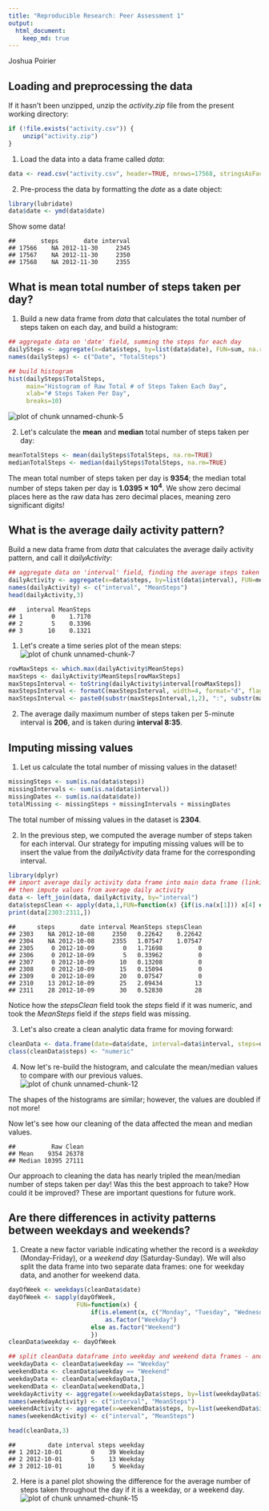 ```yaml
---
title: "Reproducible Research: Peer Assessment 1"
output: 
  html_document:
    keep_md: true
---
```

Joshua Poirier

## Loading and preprocessing the data
If it hasn't been unzipped, unzip the *activity.zip* file from the present working directory:

```r
if (!file.exists("activity.csv")) {
    unzip("activity.zip")
}
```

1. Load the data into a data frame called *data*:

```r
data <- read.csv("activity.csv", header=TRUE, nrows=17568, stringsAsFactors=FALSE)
```

2. Pre-process the data by formatting the *date* as a date object:

```r
library(lubridate)
data$date <- ymd(data$date)
```

Show some data!

```
##       steps       date interval
## 17566    NA 2012-11-30     2345
## 17567    NA 2012-11-30     2350
## 17568    NA 2012-11-30     2355
```

## What is mean total number of steps taken per day?
1. Build a new data frame from *data* that calculates the total number of steps taken on each day, and build a histogram:

```r
## aggregate data on 'date' field, summing the steps for each day
dailySteps <- aggregate(x=data$steps, by=list(data$date), FUN=sum, na.rm=TRUE)
names(dailySteps) <- c("Date", "TotalSteps")

## build histogram
hist(dailySteps$TotalSteps, 
     main="Histogram of Raw Total # of Steps Taken Each Day",
     xlab="# Steps Taken Per Day",
     breaks=10)
```

![plot of chunk unnamed-chunk-5](figure/unnamed-chunk-5.png) 

2. Let's calculate the **mean** and **median** total number of steps taken per day:

```r
meanTotalSteps <- mean(dailySteps$TotalSteps, na.rm=TRUE)
medianTotalSteps <- median(dailySteps$TotalSteps, na.rm=TRUE)
```

The mean total number of steps taken per day is **9354**; the median total number of steps taken per day is **1.0395 &times; 10<sup>4</sup>**.  We show zero decimal places here as the raw data has zero decimal places, meaning zero significant digits!

## What is the average daily activity pattern?
Build a new data frame from *data* that calculates the average daily activity pattern, and call it *dailyActivity*:

```r
## aggregate data on 'interval' field, finding the average steps taken for each interval
dailyActivity <- aggregate(x=data$steps, by=list(data$interval), FUN=mean, na.rm=TRUE)
names(dailyActivity) <- c("interval", "MeanSteps")
head(dailyActivity,3)
```

```
##   interval MeanSteps
## 1        0    1.7170
## 2        5    0.3396
## 3       10    0.1321
```

1. Let's create a time series plot of the mean steps:
![plot of chunk unnamed-chunk-7](figure/unnamed-chunk-7.png) 


```r
rowMaxSteps <- which.max(dailyActivity$MeanSteps)
maxSteps <- dailyActivity$MeanSteps[rowMaxSteps]
maxStepsInterval <- toString(dailyActivity$interval[rowMaxSteps])
maxStepsInterval <- formatC(maxStepsInterval, width=4, format="d", flag="0")
maxStepsInterval <- paste0(substr(maxStepsInterval,1,2), ":", substr(maxStepsInterval,3,4))
```

2. The average daily maximum number of steps taken per 5-minute interval is **206**, and is taken during **interval  8:35**.

## Imputing missing values
1. Let us calculate the total number of missing values in the dataset!

```r
missingSteps <- sum(is.na(data$steps))
missingIntervals <- sum(is.na(data$interval))
missingDates <- sum(is.na(data$date))
totalMissing <- missingSteps + missingIntervals + missingDates
```

The total number of missing values in the dataset is **2304**.

2. In the previous step, we computed the average number of steps taken for each interval.  Our strategy for imputing missing values will be to insert the value from the *dailyActivity* data frame for the corresponding interval.  

```r
library(dplyr)
## import average daily activity data frame into main data frame (linking on 'interval' field),
## then impute values from average daily activity
data <- left_join(data, dailyActivity, by="interval")
data$stepsClean <- apply(data,1,FUN=function(x) {if(is.na(x[1])) x[4] else x[1]})
print(data[2303:2311,])
```

```
##      steps       date interval MeanSteps stepsClean
## 2303    NA 2012-10-08     2350   0.22642    0.22642
## 2304    NA 2012-10-08     2355   1.07547    1.07547
## 2305     0 2012-10-09        0   1.71698          0
## 2306     0 2012-10-09        5   0.33962          0
## 2307     0 2012-10-09       10   0.13208          0
## 2308     0 2012-10-09       15   0.15094          0
## 2309     0 2012-10-09       20   0.07547          0
## 2310    13 2012-10-09       25   2.09434         13
## 2311    28 2012-10-09       30   0.52830         28
```

Notice how the *stepsClean* field took the *steps* field if it was numeric, and took the *MeanSteps* field if the *steps* field was missing.  

3. Let's also create a clean analytic data frame for moving forward:

```r
cleanData <- data.frame(date=data$date, interval=data$interval, steps=data$stepsClean)
class(cleanData$steps) <- "numeric"
```

4. Now let's re-build the histogram, and calculate the mean/median values to compare with our previous values.
![plot of chunk unnamed-chunk-12](figure/unnamed-chunk-12.png) 

The shapes of the histograms are similar; however, the values are doubled if not more!

Now let's see how our cleaning of the data affected the mean and median values.

```
##          Raw Clean
## Mean    9354 26378
## Median 10395 27111
```

Our approach to cleaning the data has nearly tripled the mean/median number of steps taken per day!  Was this the best approach to take?  How could it be improved?  These are important questions for future work.

## Are there differences in activity patterns between weekdays and weekends?
1. Create a new factor variable indicating whether the record is a *weekday* (Monday-Friday), or a *weekend day* (Saturday-Sunday).  We will also split the data frame into two separate data frames: one for weekday data, and another for weekend data.


```r
dayOfWeek <- weekdays(cleanData$date)
dayOfWeek <- sapply(dayOfWeek,
                   FUN=function(x) {
                       if(is.element(x, c("Monday", "Tuesday", "Wednesday", "Thursday", "Friday")))
                           as.factor("Weekday")
                       else as.factor("Weekend")
                       })
cleanData$weekday <- dayOfWeek

## split cleanData dataframe into weekday and weekend data frames - and calc averages for each interval
weekdayData <- cleanData$weekday == "Weekday"
weekendData <- cleanData$weekday == "Weekend"
weekdayData <- cleanData[weekdayData,]
weekendData <- cleanData[weekendData,]
weekdayActivity <- aggregate(x=weekdayData$steps, by=list(weekdayData$interval), FUN=mean)
names(weekdayActivity) <- c("interval", "MeanSteps")
weekendActivity <- aggregate(x=weekendData$steps, by=list(weekendData$interval), FUN=mean)
names(weekendActivity) <- c("interval", "MeanSteps")

head(cleanData,3)
```

```
##         date interval steps weekday
## 1 2012-10-01        0    39 Weekday
## 2 2012-10-01        5    13 Weekday
## 3 2012-10-01       10     5 Weekday
```
2. Here is a panel plot showing the difference for the average number of steps taken throughout the day if it is a weekday, or a weekend day.
![plot of chunk unnamed-chunk-15](figure/unnamed-chunk-15.png) 

